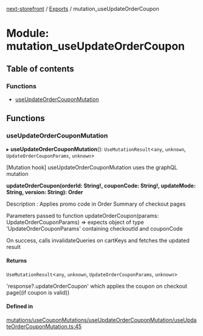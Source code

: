 [next-storefront](../README.md) / [Exports](../modules.md) / mutation_useUpdateOrderCoupon

# Module: mutation_useUpdateOrderCoupon

## Table of contents

### Functions

- [useUpdateOrderCouponMutation](mutation_useUpdateOrderCoupon.md#useupdateordercouponmutation)

## Functions

### useUpdateOrderCouponMutation

▸ **useUpdateOrderCouponMutation**(): `UseMutationResult`<`any`, `unknown`, `UpdateOrderCouponParams`, `unknown`\>

[Mutation hook] useUpdateOrderCouponMutation uses the graphQL mutation

<b>updateOrderCoupon(orderId: String!, couponCode: String!, updateMode: String, version: String): Order</b>

Description : Applies promo code in Order Summary of checkout pages

Parameters passed to function updateOrderCoupon(params: UpdateOrderCouponParams) => expects object of type 'UpdateOrderCouponParams' containing checkoutId and couponCode

On success, calls invalidateQueries on cartKeys and fetches the updated result

#### Returns

`UseMutationResult`<`any`, `unknown`, `UpdateOrderCouponParams`, `unknown`\>

'response?.updateOrderCoupon' which applies the coupon on checkout page((if coupon is valid))

#### Defined in

[mutations/useCouponMutations/useUpdateOrderCouponMutation/useUpdateOrderCouponMutation.ts:45](https://github.com/KiboSoftware/nextjs-storefront/blob/a6cbcc7/hooks/mutations/useCouponMutations/useUpdateOrderCouponMutation/useUpdateOrderCouponMutation.ts#L45)
